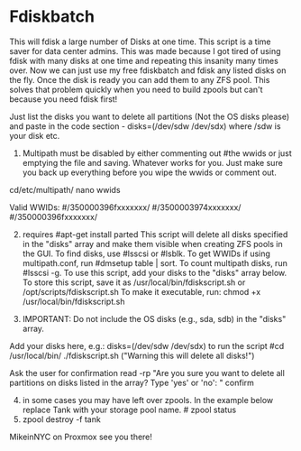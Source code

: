 # Fdiskbatch
This will fdisk a large number of Disks at one time. This script is a time saver for data center admins.
This was made because I got tired of using fdisk with many disks at one time and repeating this insanity many times over. 
Now we can just use my free fdiskbatch and fdisk any listed disks on the fly. Once the disk is ready you can add
them to any ZFS pool. This solves that problem quickly when you need to build zpools but can't because you need fdisk first!

Just list the disks you want to delete all partitions (Not the OS disks please) and paste in the code section - disks=(/dev/sdw /dev/sdx) where /sdw is your disk etc.

1) Multipath must be disabled by either commenting out #the wwids or just emptying the file and saving. Whatever works for you. Just make sure you back up everything before you wipe the wwids or comment out.

cd/etc/multipath/
nano wwids 

Valid WWIDs:
#/350000396fxxxxxxx/
#/3500003974xxxxxxx/
#/350000396fxxxxxxx/


2) requires #apt-get install parted
This script will delete all disks specified in the "disks" array and make them visible when creating ZFS pools in the GUI.
To find disks, use #lsscsi or #lsblk.
To get WWIDs if using multipath.conf, run #dmsetup table | sort.
To count multipath disks, run #lsscsi -g.
To use this script, add your disks to the "disks" array below.
To store this script, save it as /usr/local/bin/fdiskscript.sh or /opt/scripts/fdiskscript.sh
To make it executable, run: chmod +x /usr/local/bin/fdiskscript.sh

3) IMPORTANT: Do not include the OS disks (e.g., sda, sdb) in the "disks" array.

Add your disks here, e.g.:
disks=(/dev/sdw /dev/sdx)
to run the script #cd /usr/local/bin/
./fdiskscript.sh ("Warning this will delete all disks!")


Ask the user for confirmation
read -rp "Are you sure you want to delete all partitions on disks listed in the array? Type 'yes' or 'no': " confirm

4) in some cases you may have left over zpools. In the example below replace Tank with your storage pool name. # zpool status
5) zpool destroy -f tank 

MikeinNYC on Proxmox see you there!
